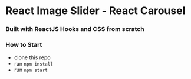 # React Image Slider - React Carousel

### Built with ReactJS Hooks and CSS from scratch

### How to Start
- clone this repo
- run `npm install`
- run `npm start`

